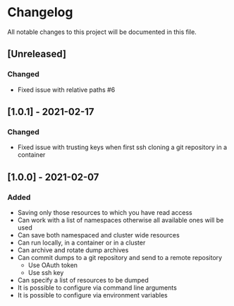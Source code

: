 # Changelog

All notable changes to this project will be documented in this file.

## [Unreleased]

### Changed

* Fixed issue with relative paths #6
## [1.0.1] - 2021-02-17

### Changed

* Fixed issue with trusting keys when first ssh cloning a git repository
in a container
## [1.0.0] - 2021-02-07

### Added

* Saving only those resources to which you have read access
* Can work with a list of namespaces otherwise all available ones will be used
* Can save both namespaced and cluster wide resources
* Can run locally, in a container or in a cluster
* Can archive and rotate dump archives
* Can commit dumps to a git repository and send to a remote repository
  * Use OAuth token
  * Use ssh key
* Can specify a list of resources to be dumped
* It is possible to configure via command line arguments
* It is possible to configure via environment variables
